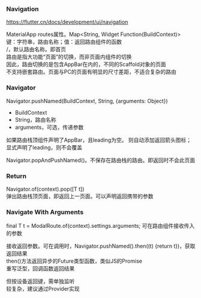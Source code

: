 ### Navigation
https://flutter.cn/docs/development/ui/navigation

MaterialApp routes属性。Map<String, Widget Function(BuildContext)>  
键：字符串，路由名称；值：返回路由组件的函数  
/，默认路由名称。即首页  
路由是指大功能“页面”的切换，而非页面内组件的切换  
因此，路由切换的是包含AppBar在内的，不同的Scaffold对象的页面  
不支持嵌套路由。页面与PC的页面有明显的尺寸差距，不适合复杂的路由


###  Navigator
Navigator.pushNamed(BuildContext, String, {arguments: Object})
- BuildContext
- String，路由名称
- arguments，可选，传递参数

如果路由栈顶组件声明了AppBar，且leading为空。
则自动添加返回箭头图标；显式声明了leading，则不会覆盖

Navigator.popAndPushNamed()。不保存在路由栈的路由。即返回时不会此页面

### Return
Navigator.of(context).pop(\[T t\])  
弹出路由栈顶页面，即返回上一页面。可以声明返回携带的参数

### Navigate With Arguments
final T t = ModalRoute.of(context).settings.arguments;
可在路由组件接收传入的参数

接收返回参数。可在调用时，Navigator.pushNamed().then<T>((t) {return t})，获取返回结果  
then()方法返回异步的Future类型函数，类似JS的Promise  
重写泛型，回调函数返回结果

但按设备返回键，需单独监听  
较复杂，建议通过Provider实现